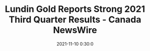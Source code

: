 ---
"title": "Lundin Gold Reports Strong 2021 Third Quarter Results - Canada NewsWire"
"date": "2021-11-10 0:30:0"
"feed_name": "GOOGLENEWSDRILLING"
"feed_website": "https://news.google.com/search?q=drilling%2Bincident&hl=en-US&gl=US&ceid=US:en"
"feed_rss": "https://news.google.com/rss/search?q=drilling%2Bincident&hl=en-US&gl=US&ceid=US:en"
"link": "https://www.newswire.ca/news-releases/lundin-gold-reports-strong-2021-third-quarter-results-854414683.html"
"source": "{'href': 'https://www.newswire.ca', 'title': 'Canada NewsWire'}"
"file": "_posts/2021-1-1-ec0f7343fa828f8104802cc240b4961cf7a997d8.md"
"accident": "0"
"drilling": "0"
"dead": "0"
"injured": "0"
"arrested": "0"
"place": "unknown place"
"where": "unknown site"
"causes": "unknown"
"place_uri": "unknown place"
---
